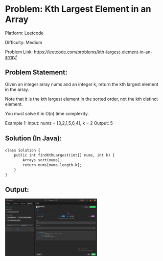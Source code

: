 # Problem: Kth Largest Element in an Array

Platform: Leetcode

Difficulty: Medium

Problem Link: https://leetcode.com/problems/kth-largest-element-in-an-array/

## Problem Statement:

Given an integer array nums and an integer k, return the kth largest element in the array.

Note that it is the kth largest element in the sorted order, not the kth distinct element.

You must solve it in O(n) time complexity.

Example 1:
    Input: nums = [3,2,1,5,6,4], k = 2
    Output: 5

## Solution (In Java):

    class Solution {
        public int findKthLargest(int[] nums, int k) {
            Arrays.sort(nums);
            return nums[nums.length-k];
        }
    }

## Output:
<img
  src="Output.png"
  alt="Alt text"
  title="Optional title"
  style="display: inline-block; margin: 0 auto; max-width: 300px">